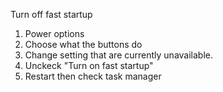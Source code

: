 Turn off fast startup

1. Power options
2. Choose what the buttons do
3. Change setting that are currently unavailable.
4. Unckeck "Turn on fast startup"
5. Restart then check task manager

